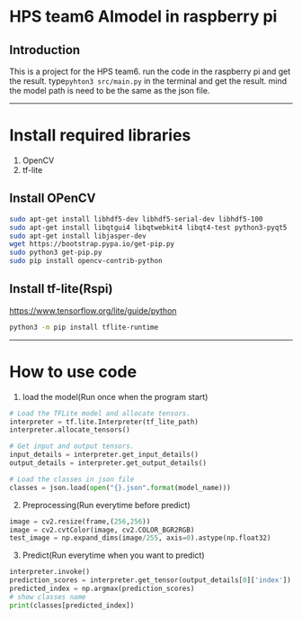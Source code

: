 # HPS team6 AImodel in raspberry pi

## Introduction

This is a project for the HPS team6.
run the code in the raspberry pi and get the result.
type`pyhton3 src/main.py` in the terminal and get the result.
mind the model path is need to be the same as the json file.

---

# Install required libraries
1. OpenCV
2. tf-lite
## Install OPenCV

```bash
sudo apt-get install libhdf5-dev libhdf5-serial-dev libhdf5-100
sudo apt-get install libqtgui4 libqtwebkit4 libqt4-test python3-pyqt5
sudo apt-get install libjasper-dev
wget https://bootstrap.pypa.io/get-pip.py
sudo python3 get-pip.py
sudo pip install opencv-contrib-python
```


## Install tf-lite(Rspi)
https://www.tensorflow.org/lite/guide/python

``` bash
python3 -m pip install tflite-runtime
```

---

# How to use code

1. load the model(Run once when the program start)
``` python
# Load the TFLite model and allocate tensors.
interpreter = tf.lite.Interpreter(tf_lite_path)
interpreter.allocate_tensors()

# Get input and output tensors.
input_details = interpreter.get_input_details()
output_details = interpreter.get_output_details()

# Load the classes in json file
classes = json.load(open("{}.json".format(model_name)))

```
2. Preprocessing(Run everytime before predict)
``` python
image = cv2.resize(frame,(256,256))   
image = cv2.cvtColor(image, cv2.COLOR_BGR2RGB)
test_image = np.expand_dims(image/255, axis=0).astype(np.float32)
```
3. Predict(Run everytime when you want to predict)
``` python
interpreter.invoke()
prediction_scores = interpreter.get_tensor(output_details[0]['index'])
predicted_index = np.argmax(prediction_scores)
# show classes name 
print(classes[predicted_index])    
```
